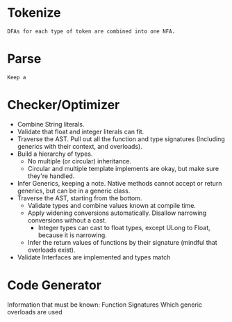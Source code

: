 
# Tokenize
	DFAs for each type of token are combined into one NFA.
# Parse
	Keep a 

# Checker/Optimizer
* Combine String literals.
* Validate that float and integer literals can fit.
* Traverse the AST. Pull out all the function and type signatures (Including generics with their context, and overloads).
* Build a hierarchy of types.
    * No multiple (or circular) inheritance.
    * Circular and multiple template implements are okay, but make sure they're handled.
* Infer Generics, keeping a note. Native methods cannot accept or return generics, but can be in a generic class.
* Traverse the AST, starting from the bottom.
    * Validate types and combine values known at compile time.
    * Apply widening conversions automatically. Disallow narrowing conversions without a cast.
        * Integer types can cast to float types, except ULong to Float, because it is narrowing.
    * Infer the return values of functions by their signature (mindful that overloads exist).
* Validate Interfaces are implemented and types match

# Code Generator
Information that must be known:
Function Signatures
Which generic overloads are used

